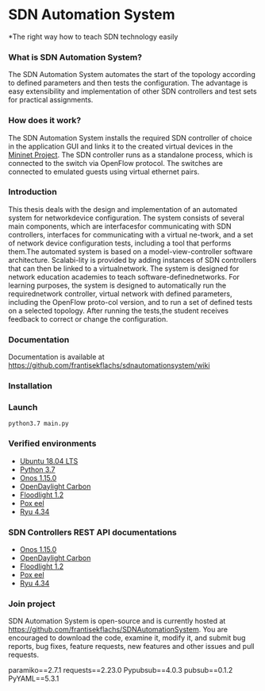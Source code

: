 SDN Automation System
=====================
*The right way how to teach SDN technology easily

### What is SDN Automation System?
The SDN Automation System automates the start of the topology according to defined parameters and then tests the configuration. The advantage is easy extensibility and implementation of other SDN controllers and test sets for practical assignments.

### How does it work?
The SDN Automation System installs the required SDN controller of choice in the application GUI and links it to the created virtual devices in the [Mininet Project](http://mininet.org). The SDN controller runs as a standalone process, which is connected to the switch via OpenFlow protocol. The switches are connected to emulated guests using virtual ethernet pairs.

### Introduction
This thesis deals with the design and implementation of an automated system for networkdevice configuration. The system consists of several main components, which are interfacesfor communicating with SDN controllers, interfaces for communicating with a virtual ne-twork, and a set of network device configuration tests, including a tool that performs them.The automated system is based on a model-view-controller software architecture. Scalabi-lity is provided by adding instances of SDN controllers that can then be linked to a virtualnetwork. The system is designed for network education academies to teach software-definednetworks. For learning purposes, the system is designed to automatically run the requirednetwork controller, virtual network with defined parameters, including the OpenFlow proto-col version, and to run a set of defined tests on a selected topology. After running the tests,the student receives feedback to correct or change the configuration.

### Documentation
Documentation is available at https://github.com/frantisekflachs/sdnautomationsystem/wiki
### Installation


### Launch
`python3.7 main.py`

### Verified environments
  - [Ubuntu 18.04 LTS](https://www.ubuntu.cz/)
  - [Python 3.7](https://www.python.org/)
  - [Onos 1.15.0](https://wiki.onosproject.org/)
  - [OpenDaylight Carbon](https://www.opendaylight.org/)
  - [Floodlight 1.2](https://floodlight.atlassian.net/wiki/spaces/floodlightcontroller/overview)
  - [Pox eel](https://noxrepo.github.io/pox-doc/html/)
  - [Ryu 4.34](https://osrg.github.io/ryu/)

### SDN Controllers REST API documentations
  - [Onos 1.15.0](https://wiki.onosproject.org/display/ONOS/Appendix+B%3A+REST+API)
  - [OpenDaylight Carbon](http://localhost:8181/index.html#/yangui/index)
  - [Floodlight 1.2](https://floodlight.atlassian.net/wiki/spaces/floodlightcontroller/pages/1343539/Floodlight+REST+API)
  - [Pox eel](https://noxrepo.github.io/pox-doc/html/)
  - [Ryu 4.34](https://ryu.readthedocs.io/en/latest/app/ofctl_rest.html)
  

### Join project
SDN Automation System is open-source and is currently hosted at <https://github.com/frantisekflachs/SDNAutomationSystem>.  You are encouraged to download the code, examine it, modify it, and submit bug reports, bug fixes, feature requests, new features and other issues and pull requests.

paramiko==2.7.1
requests==2.23.0
Pypubsub==4.0.3
pubsub==0.1.2
PyYAML==5.3.1